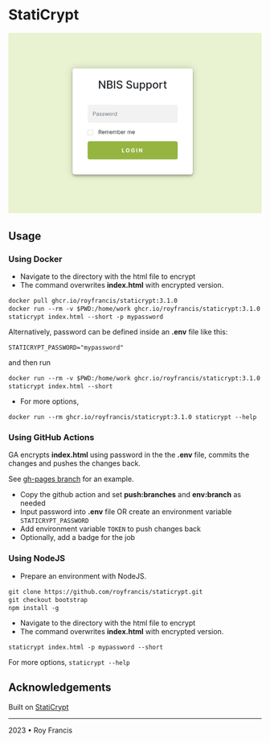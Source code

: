 # StatiCrypt

![preview](preview.png)

## Usage

### Using Docker

- Navigate to the directory with the html file to encrypt
- The command overwrites **index.html** with encrypted version.

```
docker pull ghcr.io/royfrancis/staticrypt:3.1.0
docker run --rm -v $PWD:/home/work ghcr.io/royfrancis/staticrypt:3.1.0 staticrypt index.html --short -p mypassword
```

Alternatively, password can be defined inside an **.env** file like this:

```
STATICRYPT_PASSWORD="mypassword"
```

and then run

```
docker run --rm -v $PWD:/home/work ghcr.io/royfrancis/staticrypt:3.1.0 staticrypt index.html --short
```

- For more options, 

```
docker run --rm ghcr.io/royfrancis/staticrypt:3.1.0 staticrypt --help
```

### Using GitHub Actions

GA encrypts **index.html** using password in the the **.env** file, commits the changes and pushes the changes back.

See [gh-pages branch](https://github.com/royfrancis/staticrypt/tree/gh-pages) for an example.

- Copy the github action and set **push:branches** and **env:branch** as needed
- Input password into **.env** file OR create an environment variable `STATICRYPT_PASSWORD`
- Add environment variable `TOKEN` to push changes back
- Optionally, add a badge for the job

### Using NodeJS

- Prepare an environment with NodeJS.

```
git clone https://github.com/royfrancis/staticrypt.git
git checkout bootstrap
npm install -g
```

- Navigate to the directory with the html file to encrypt
- The command overwrites **index.html** with encrypted version.

```
staticrypt index.html -p mypassword --short
```

For more options, `staticrypt --help`

## Acknowledgements

Built on [StatiCrypt](https://github.com/robinmoisson/staticrypt/)

---

2023 • Roy Francis